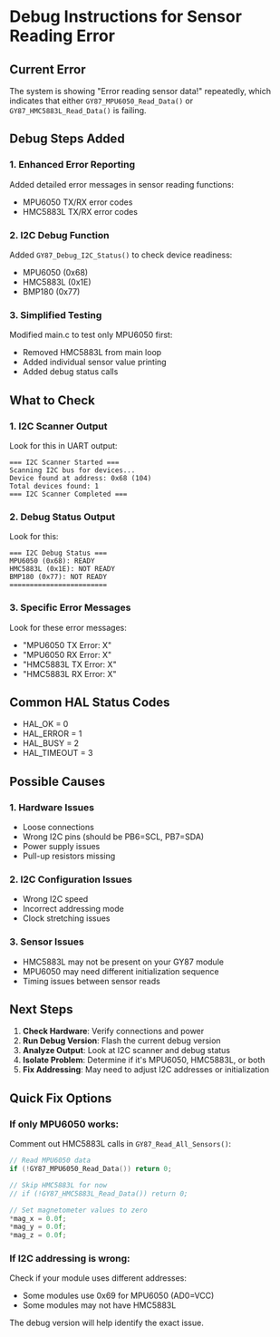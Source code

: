 # Debug Instructions for Sensor Reading Error

## Current Error
The system is showing "Error reading sensor data!" repeatedly, which indicates that either `GY87_MPU6050_Read_Data()` or `GY87_HMC5883L_Read_Data()` is failing.

## Debug Steps Added

### 1. Enhanced Error Reporting
Added detailed error messages in sensor reading functions:
- MPU6050 TX/RX error codes
- HMC5883L TX/RX error codes

### 2. I2C Debug Function
Added `GY87_Debug_I2C_Status()` to check device readiness:
- MPU6050 (0x68)
- HMC5883L (0x1E) 
- BMP180 (0x77)

### 3. Simplified Testing
Modified main.c to test only MPU6050 first:
- Removed HMC5883L from main loop
- Added individual sensor value printing
- Added debug status calls

## What to Check

### 1. I2C Scanner Output
Look for this in UART output:
```
=== I2C Scanner Started ===
Scanning I2C bus for devices...
Device found at address: 0x68 (104)
Total devices found: 1
=== I2C Scanner Completed ===
```

### 2. Debug Status Output
Look for this:
```
=== I2C Debug Status ===
MPU6050 (0x68): READY
HMC5883L (0x1E): NOT READY
BMP180 (0x77): NOT READY
========================
```

### 3. Specific Error Messages
Look for these error messages:
- "MPU6050 TX Error: X"
- "MPU6050 RX Error: X"
- "HMC5883L TX Error: X"
- "HMC5883L RX Error: X"

## Common HAL Status Codes
- HAL_OK = 0
- HAL_ERROR = 1
- HAL_BUSY = 2
- HAL_TIMEOUT = 3

## Possible Causes

### 1. Hardware Issues
- Loose connections
- Wrong I2C pins (should be PB6=SCL, PB7=SDA)
- Power supply issues
- Pull-up resistors missing

### 2. I2C Configuration Issues
- Wrong I2C speed
- Incorrect addressing mode
- Clock stretching issues

### 3. Sensor Issues
- HMC5883L may not be present on your GY87 module
- MPU6050 may need different initialization sequence
- Timing issues between sensor reads

## Next Steps

1. **Check Hardware**: Verify connections and power
2. **Run Debug Version**: Flash the current debug version
3. **Analyze Output**: Look at I2C scanner and debug status
4. **Isolate Problem**: Determine if it's MPU6050, HMC5883L, or both
5. **Fix Addressing**: May need to adjust I2C addresses or initialization

## Quick Fix Options

### If only MPU6050 works:
Comment out HMC5883L calls in `GY87_Read_All_Sensors()`:
```c
// Read MPU6050 data
if (!GY87_MPU6050_Read_Data()) return 0;

// Skip HMC5883L for now
// if (!GY87_HMC5883L_Read_Data()) return 0;

// Set magnetometer values to zero
*mag_x = 0.0f;
*mag_y = 0.0f; 
*mag_z = 0.0f;
```

### If I2C addressing is wrong:
Check if your module uses different addresses:
- Some modules use 0x69 for MPU6050 (AD0=VCC)
- Some modules may not have HMC5883L

The debug version will help identify the exact issue.
